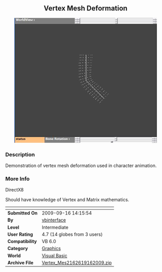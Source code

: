 ﻿<div align="center">

## Vertex Mesh Deformation

<img src="PIC20099171310507985.JPG">
</div>

### Description

Demonstration of vertex mesh deformation used in character animation.
 
### More Info
 
DirectX8

Should have knowledge of Vertex and Matrix mathematics.


<span>             |<span>
---                |---
**Submitted On**   |2009-09-16 14:15:54
**By**             |[vbinterface](https://github.com/Planet-Source-Code/PSCIndex/blob/master/ByAuthor/vbinterface.md)
**Level**          |Intermediate
**User Rating**    |4.7 (14 globes from 3 users)
**Compatibility**  |VB 6\.0
**Category**       |[Graphics](https://github.com/Planet-Source-Code/PSCIndex/blob/master/ByCategory/graphics__1-46.md)
**World**          |[Visual Basic](https://github.com/Planet-Source-Code/PSCIndex/blob/master/ByWorld/visual-basic.md)
**Archive File**   |[Vertex\_Mes2162619162009\.zip](https://github.com/Planet-Source-Code/vbinterface-vertex-mesh-deformation__1-72460/archive/master.zip)









